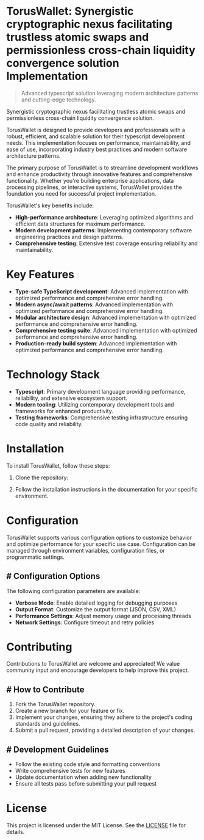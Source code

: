 <!-- fallback_TorusWallet_20250803033002_31448 -->

# TorusWallet: Synergistic cryptographic nexus facilitating trustless atomic swaps and permissionless cross-chain liquidity convergence solution Implementation
> Advanced typescript solution leveraging modern architecture patterns and cutting-edge technology.

Synergistic cryptographic nexus facilitating trustless atomic swaps and permissionless cross-chain liquidity convergence solution.

TorusWallet is designed to provide developers and professionals with a robust, efficient, and scalable solution for their typescript development needs. This implementation focuses on performance, maintainability, and ease of use, incorporating industry best practices and modern software architecture patterns.

The primary purpose of TorusWallet is to streamline development workflows and enhance productivity through innovative features and comprehensive functionality. Whether you're building enterprise applications, data processing pipelines, or interactive systems, TorusWallet provides the foundation you need for successful project implementation.

TorusWallet's key benefits include:

* **High-performance architecture**: Leveraging optimized algorithms and efficient data structures for maximum performance.
* **Modern development patterns**: Implementing contemporary software engineering practices and design patterns.
* **Comprehensive testing**: Extensive test coverage ensuring reliability and maintainability.

# Key Features

* **Type-safe TypeScript development**: Advanced implementation with optimized performance and comprehensive error handling.
* **Modern async/await patterns**: Advanced implementation with optimized performance and comprehensive error handling.
* **Modular architecture design**: Advanced implementation with optimized performance and comprehensive error handling.
* **Comprehensive testing suite**: Advanced implementation with optimized performance and comprehensive error handling.
* **Production-ready build system**: Advanced implementation with optimized performance and comprehensive error handling.

# Technology Stack

* **Typescript**: Primary development language providing performance, reliability, and extensive ecosystem support.
* **Modern tooling**: Utilizing contemporary development tools and frameworks for enhanced productivity.
* **Testing frameworks**: Comprehensive testing infrastructure ensuring code quality and reliability.

# Installation

To install TorusWallet, follow these steps:

1. Clone the repository:


2. Follow the installation instructions in the documentation for your specific environment.

# Configuration

TorusWallet supports various configuration options to customize behavior and optimize performance for your specific use case. Configuration can be managed through environment variables, configuration files, or programmatic settings.

## # Configuration Options

The following configuration parameters are available:

* **Verbose Mode**: Enable detailed logging for debugging purposes
* **Output Format**: Customize the output format (JSON, CSV, XML)
* **Performance Settings**: Adjust memory usage and processing threads
* **Network Settings**: Configure timeout and retry policies

# Contributing

Contributions to TorusWallet are welcome and appreciated! We value community input and encourage developers to help improve this project.

## # How to Contribute

1. Fork the TorusWallet repository.
2. Create a new branch for your feature or fix.
3. Implement your changes, ensuring they adhere to the project's coding standards and guidelines.
4. Submit a pull request, providing a detailed description of your changes.

## # Development Guidelines

* Follow the existing code style and formatting conventions
* Write comprehensive tests for new features
* Update documentation when adding new functionality
* Ensure all tests pass before submitting your pull request

# License

This project is licensed under the MIT License. See the [LICENSE](https://github.com/gary111868/TorusWallet/blob/main/LICENSE) file for details.
